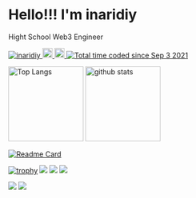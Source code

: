 # Hello!!! I'm inaridiy

Hight School Web3 Engineer


<p align="left">
  <a href="https://github.com/inaridiy/inaridiy/">
    <img src="https://komarev.com/ghpvc/?username=inaridiy" alt="inaridiy" />
  </a>
  <a href="http://twitter.com/unknown_gakusei">
    <img height="20" src="https://img.shields.io/twitter/follow/unknown_gakusei?label=Twitter&logo=twitter&style=flat" />
  </a>
  <a href="https://github.com/inaridiy">
    <img height="20" src="https://img.shields.io/github/followers/inaridiy?label=follow&logo=github&style=flat" />
  </a>
  <a href="https://wakatime.com/@c172f51d-7be1-4360-97b4-222302a9f84a"><img src="https://wakatime.com/badge/user/c172f51d-7be1-4360-97b4-222302a9f84a.svg" alt="Total time coded since Sep 3 2021" /></a>
</p>

<p align="left">
  <img alt="Top Langs" height="150px" src="https://github-readme-stats.vercel.app/api/top-langs/?username=inaridiy&layout=compact&count_private=true&show_icons=true&show_icons=true&theme=onedark" />
  <img alt="github stats" height="150px" src="https://github-readme-stats.vercel.app/api?username=inaridiy&count_private=true&show_icons=true&show_icons=true&theme=onedark" />
</p>

[![Readme Card](https://github-readme-stats.vercel.app/api/pin/?username=inaridiy&repo=AStar-Student-Faucet&theme=gruvbox)](https://github.com/inaridiy/AStar-Student-Faucet)


[![trophy](https://github-profile-trophy.vercel.app/?username=inaridiy&theme=gruvbox)](https://github.com/inaridiy/github-profile-trophy)
[![](https://raw.githubusercontent.com/inaridiy/inaridiy/master/profile-summary-card-output/dracula/0-profile-details.svg)](https://github.com/vn7n24fzkq/github-profile-summary-cards)
[![](https://raw.githubusercontent.com/inaridiy/inaridiy/master/profile-summary-card-output/dracula/1-repos-per-language.svg)](https://github.com/vn7n24fzkq/github-profile-summary-cards)
[![](https://raw.githubusercontent.com/inaridiy/inaridiy/master/profile-summary-card-output/dracula/2-most-commit-language.svg)](https://github.com/vn7n24fzkq/github-profile-summary-cards)

[![](https://activity-graph.herokuapp.com/graph?username=inaridiy&theme=github)](https://activity-graph.herokuapp.com/graph?username=inaridiy&theme=github)
[![](https://github-readme-streak-stats.herokuapp.com/?user=inaridiy&theme=dark)](https://github-readme-streak-stats.herokuapp.com/?user=inaridiy&theme=dark)

<a href="https://profile.codersrank.io/user/inaridiy/">
